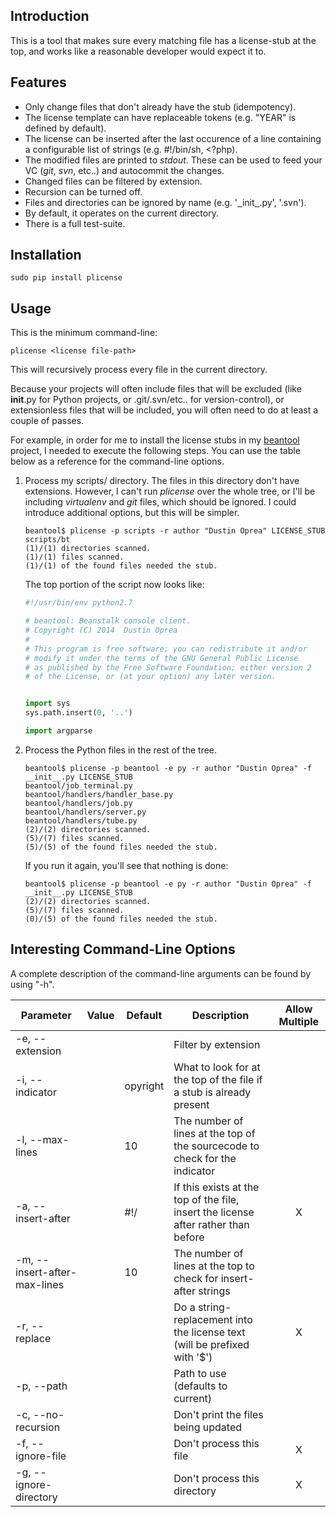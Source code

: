 Introduction
------------

This is a tool that makes sure every matching file has a license-stub at the 
top, and works like a reasonable developer would expect it to.


Features
--------

- Only change files that don't already have the stub (idempotency).
- The license template can have replaceable tokens (e.g. "YEAR" is defined by 
  default).
- The license can be inserted after the last occurence of a line containing a 
  configurable list of strings (e.g. #!/bin/sh, <?php).
- The modified files are printed to *stdout*. These can be used to feed your VC
  (*git*, *svn*, etc..) and autocommit the changes.
- Changed files can be filtered by extension.
- Recursion can be turned off.
- Files and directories can be ignored by name (e.g. '<ins>&nbsp;&nbsp;</ins>init<ins>&nbsp;&nbsp;</ins>.py', '.svn').
- By default, it operates on the current directory.
- There is a full test-suite.


Installation
------------

```
sudo pip install plicense
```


Usage
-----

This is the minimum command-line:

```
plicense <license file-path>
```

This will recursively process every file in the current directory.

Because your projects will often include files that will be excluded (like 
__init__.py for Python projects, or .git/.svn/etc.. for version-control), 
or extensionless files that will be included, you will often need to do at 
least a couple of passes. 

For example, in order for me to install the license stubs in my 
[beantool](https://github.com/dsoprea/BeanTool) project, I needed to execute 
the following steps. You can use the table below as a reference for the 
command-line options.

1. Process my scripts/ directory. The files in this directory don't have
   extensions. However, I can't run *plicense* over the whole tree, or I'll be
   including *virtualenv* and *git* files, which should be ignored. I could
   introduce additional options, but this will be simpler.

   ```
   beantool$ plicense -p scripts -r author "Dustin Oprea" LICENSE_STUB 
   scripts/bt
   (1)/(1) directories scanned.
   (1)/(1) files scanned.
   (1)/(1) of the found files needed the stub.
   ```

   The top portion of the script now looks like:

   ```python
   #!/usr/bin/env python2.7

   # beantool: Beanstalk console client.
   # Copyright (C) 2014  Dustin Oprea
   # 
   # This program is free software; you can redistribute it and/or
   # modify it under the terms of the GNU General Public License
   # as published by the Free Software Foundation; either version 2
   # of the License, or (at your option) any later version.


   import sys
   sys.path.insert(0, '..')

   import argparse
   ```
2. Process the Python files in the rest of the tree.

   ```
   beantool$ plicense -p beantool -e py -r author "Dustin Oprea" -f __init__.py LICENSE_STUB 
   beantool/job_terminal.py
   beantool/handlers/handler_base.py
   beantool/handlers/job.py
   beantool/handlers/server.py
   beantool/handlers/tube.py
   (2)/(2) directories scanned.
   (5)/(7) files scanned.
   (5)/(5) of the found files needed the stub.
   ```

   If you run it again, you'll see that nothing is done:

   ```
   beantool$ plicense -p beantool -e py -r author "Dustin Oprea" -f __init__.py LICENSE_STUB 
   (2)/(2) directories scanned.
   (5)/(7) files scanned.
   (0)/(5) of the found files needed the stub.
   ```


Interesting Command-Line Options
--------------------------------

A complete description of the command-line arguments can be found by using 
"-h".

| Parameter                    | Value            | Default  | Description                                                                        | Allow Multiple |
| ---------------------------- | ---------------- | -------- | ---------------------------------------------------------------------------------- |:--------------:|
| -e, --extension              | <ext>            |          | Filter by extension                                                                |                |
| -i, --indicator              | <string>         | opyright | What to look for at the top of the file if a stub is already present               |                |
| -l, --max-lines              | <n>              | 10       | The number of lines at the top of the sourcecode to check for the indicator        |                |
| -a, --insert-after           | <string>         | #!/      | If this exists at the top of the file, insert the license after rather than before | X              |
| -m, --insert-after-max-lines | <n>              | 10       | The number of lines at the top to check for insert-after strings                   |                |
| -r, --replace                | <key> <value>    |          | Do a string-replacement into the license text (will be prefixed with '$')          | X              |
| -p, --path                   | <path>           | <cwd>    | Path to use (defaults to current)                                                  |                |
| -c, --no-recursion           |                  |          | Don't print the files being updated                                                |                |
| -f, --ignore-file            | <filename>       |          | Don't process this file                                                            | X              |
| -g, --ignore-directory       | <directory name> |          | Don't process this directory                                                       | X              |

